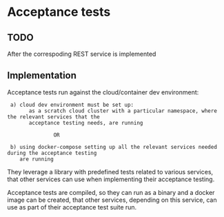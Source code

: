 # Acceptance tests

## TODO

After the correspoding REST service is implemented

## Implementation

 Acceptance tests run against the cloud/container dev environment:

 ```
  a) cloud dev environment must be set up:
        as a scratch cloud cluster with a particular namespace, where the relevant services that the
        acceptance testing needs, are running

                OR

  b) using docker-compose setting up all the relevant services needed during the acceptance testing
     are running
 ```

They leverage a library with predefined tests related to various services, that other services can use
when implementing their acceptance testing.

Acceptance tests are compiled, so they can run as a binary and a docker image can be created, that other
services, depending on this service, can use as part of their acceptance test suite run.
